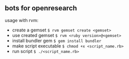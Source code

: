 ## bots for openresearch

usage with rvm:
* create a gemset
`$ rvm gemset create <gemset>`
* use created gemset
`$ rvm <ruby version>@<gemset>`
* install bundler gem
`$ gem install bundler`
* make script executable
`$ chmod +x <script_name.rb>`
* run script
`$ ./<script_name.rb>`
